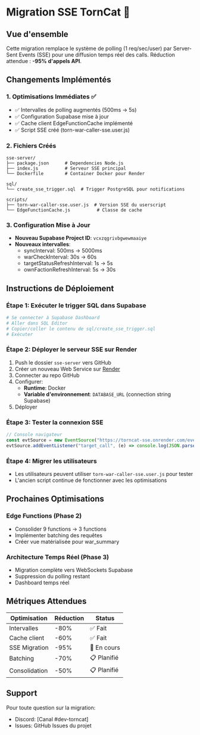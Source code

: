 # Migration SSE TornCat 🚀

## Vue d'ensemble

Cette migration remplace le système de polling (1 req/sec/user) par Server-Sent Events (SSE) pour une diffusion temps réel des calls. Réduction attendue : **-95% d'appels API**.

## Changements Implémentés

### 1. Optimisations Immédiates ✅
- ✅ Intervalles de polling augmentés (500ms → 5s)
- ✅ Configuration Supabase mise à jour
- ✅ Cache client EdgeFunctionCache implémenté
- ✅ Script SSE créé (torn-war-caller-sse.user.js)

### 2. Fichiers Créés
```
sse-server/
├── package.json      # Dependencies Node.js
├── index.js          # Serveur SSE principal
└── Dockerfile        # Container Docker pour Render

sql/
└── create_sse_trigger.sql  # Trigger PostgreSQL pour notifications

scripts/
├── torn-war-caller-sse.user.js  # Version SSE du userscript
└── EdgeFunctionCache.js          # Classe de cache
```

### 3. Configuration Mise à Jour
- **Nouveau Supabase Project ID**: `vcxzqgrivbgwewmaaiye`
- **Nouveaux intervalles**:
  - syncInterval: 500ms → 5000ms
  - warCheckInterval: 30s → 60s
  - targetStatusRefreshInterval: 1s → 5s
  - ownFactionRefreshInterval: 5s → 30s

## Instructions de Déploiement

### Étape 1: Exécuter le trigger SQL dans Supabase
```bash
# Se connecter à Supabase Dashboard
# Aller dans SQL Editor
# Copier/coller le contenu de sql/create_sse_trigger.sql
# Exécuter
```

### Étape 2: Déployer le serveur SSE sur Render
1. Push le dossier `sse-server` vers GitHub
2. Créer un nouveau Web Service sur [Render](https://render.com)
3. Connecter au repo GitHub
4. Configurer:
   - **Runtime**: Docker
   - **Variable d'environnement**: `DATABASE_URL` (connection string Supabase)
5. Déployer

### Étape 3: Tester la connexion SSE
```javascript
// Console navigateur
const evtSource = new EventSource("https://torncat-sse.onrender.com/events");
evtSource.addEventListener("target_call", (e) => console.log(JSON.parse(e.data)));
```

### Étape 4: Migrer les utilisateurs
- Les utilisateurs peuvent utiliser `torn-war-caller-sse.user.js` pour tester
- L'ancien script continue de fonctionner avec les optimisations

## Prochaines Optimisations

### Edge Functions (Phase 2)
- Consolider 9 functions → 3 functions
- Implémenter batching des requêtes
- Créer vue matérialisée pour war_summary

### Architecture Temps Réel (Phase 3)
- Migration complète vers WebSockets Supabase
- Suppression du polling restant
- Dashboard temps réel

## Métriques Attendues

| Optimisation | Réduction | Status |
|-------------|-----------|--------|
| Intervalles | -80% | ✅ Fait |
| Cache client | -60% | ✅ Fait |
| SSE Migration | -95% | 🔄 En cours |
| Batching | -70% | 📋 Planifié |
| Consolidation | -50% | 📋 Planifié |

## Support

Pour toute question sur la migration:
- Discord: [Canal #dev-torncat]
- Issues: GitHub Issues du projet
